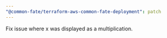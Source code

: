 ```yaml
---
"@common-fate/terraform-aws-common-fate-deployment": patch
---
```


Fix issue where x was displayed as a multiplication.
